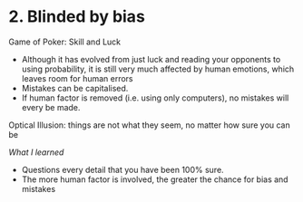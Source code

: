 # 2. Blinded by bias

Game of Poker: Skill and Luck

- Although it has evolved from just luck and reading your opponents to using probability, it is still very much affected by human emotions, which leaves room for human errors
- Mistakes can be capitalised.
- If human factor is removed (i.e. using only computers), no mistakes will every be made.

Optical Illusion: things are not what they seem, no matter how sure you can be

*What I learned*

- Questions every detail that you have been 100% sure.
- The more human factor is involved, the greater the chance for bias and mistakes
